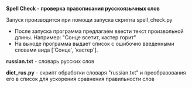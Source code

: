 **Spell Check - проверка правописания русскоязычных слов**

Запуск производится при помощи запуска скрипта spell_check.py 
- После запуска программа предлагаем ввести текст произвольной длины. Например: "Сонце всетит, кастер горит"
- На выходе программа выдает список с ошибочно введенными словами вида ['Сонце', 'кастер'].

**russian.txt** - словарь русских слов

**dict_rus.py** - скрипт обработки словаря "russian.txt" и преобразования его в список для ускорения 
                  сравнения правильности слов
